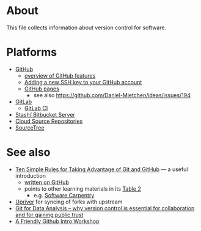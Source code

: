 # About
This file collects information about version control for software.

# Platforms
* [GitHub](https://github.com/)
  - [overview of GitHub features](https://github.com/features)
  - [Adding a new SSH key to your GitHub account](https://help.github.com/articles/adding-a-new-ssh-key-to-your-github-account/)
  - [GitHub pages](https://pages.github.com/)
    - see also https://github.com/Daniel-Mietchen/ideas/issues/194
* [GitLab](https://about.gitlab.com/)
  - [GitLab CI](http://www.jonzelner.net/docker/gitlab/ci/reproducibility/2016/06/06/gitlab-ci/)
* [Stash/ Bitbucket Server](https://www.atlassian.com/software/bitbucket/server)
* [Cloud Source Repositories](https://cloud.google.com/source-repositories/)
* [SourceTree](https://www.sourcetreeapp.com/)

# See also
* [Ten Simple Rules for Taking Advantage of Git and GitHub](http://doi.org/10.1371/journal.pcbi.1004668) &mdash; a useful introduction
  - [written on GitHub](https://github.com/Daniel-Mietchen/github-paper)
  - points to other learning materials in its [Table 2](http://dx.doi.org/10.1371/journal.pcbi.1004947.t002)
    - e.g. [Software Carpentry](https://swcarpentry.github.io/git-novice/)
* [Upriver](https://upriver.github.io/) for syncing of forks with upstream 
* [Git for Data Analysis – why version control is essential for collaboration and for gaining public trust](https://blog.okfn.org/2016/11/29/git-for-data-analysis-why-version-control-is-essential-collaboration-public-trust/)
* [A Friendly Github Intro Workshop](https://kirstiejane.github.io/friendly-github-intro/)

